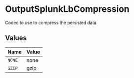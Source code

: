 # OutputSplunkLbCompression

Codec to use to compress the persisted data.


## Values

| Name   | Value  |
| ------ | ------ |
| `NONE` | none   |
| `GZIP` | gzip   |